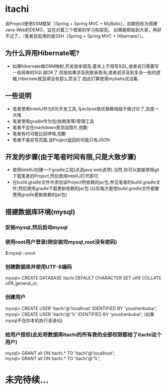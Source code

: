 # itachi

该Project使用SSM框架（Spring + Spring MVC + MyBatis），初期目标为搭建Java Web的DEMO，旨在对着三个框架的学习和探究。
如果能帮助到大家，再好不过了。（笔者目前用的是SSH（Spring + Spring MVC + Hibernate））。

## 为什么弃用Hibernate呢?
* 如果hibernate做ORM映射,开发效率很高;基本上不用写SQL,或者说只需要写一些简单的SQL就OK了.但是如果涉及到联表查询,或者说涉及到复杂一些的逻辑,hibernate就显得没有那么灵活了.因此打算使用mybatis试试看.

## 一些说明
* 笔者使用IntelliJ作为IDE开发工具,与eclipse孰优孰略咱就不做讨论了,百度一大堆
* 笔者使用gradle作为包(依赖库等)管理工具
* 笔者不会在markdown里添加图片,抱歉
* 笔者有时可能比较啰嗦,抱歉
* 笔者不喜欢写页面,该Project返回的可能只有JSON

## 开发的步骤(由于笔者时间有限,只是大致步骤)
* 使用IntelliJ创建一个gradle工程(点选java web选项).当然,你可以直接使用git下载笔者的Project,然后使用IntelliJ打开即可.
* 在build.gradle文件中添加该Project所依赖的jar包,参见笔者的build.gradle文件;然后使用gradle下载更新依赖的jar包.(以后每次更改build.gradle文件都要使用gradle更新依赖的jar包)


## 搭建数据库环境(mysql)
### 安装mysql,然后启动mysql
### 使用root用户登录(刚安装完mysql,root没有密码)
  $:mysql -uroot
### 创建数据库并使用UTF-8编码
  mysql> CREATE DATABASE itachi DEFAULT CHARACTER SET utf8 COLLATE utf8_general_ci;
### 创建用户
  mysql> CREATE USER 'itachi'@'localhost' IDENTIFIED BY 'youshenbubai';  
  mysql> CREATE USER 'itachi'@'%' IDENTIFIED BY 'youshenbubai';   (如果mysql不在你本机执行该语句)
### 给用户授权(此处将数据库itachi的所有表的全部权限都给了itachi这个用户)
  mysql> GRANT all ON itachi.* TO 'itachi'@'localhost';  
  mysql> GRANT all ON itachi.* TO 'itachi'@'%';

# 未完待续...
